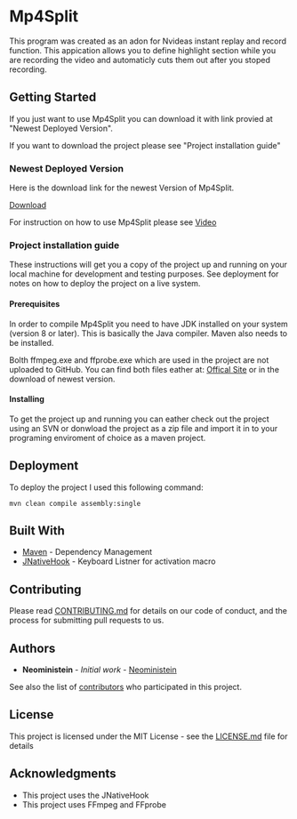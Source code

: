 # Mp4Split

This program was created as an adon for Nvideas instant replay and record function. 
This appication allows you to define highlight section while you are recording the video and automaticly cuts them out after you stoped recording.

## Getting Started

If you just want to use Mp4Split you can download it with link provied at "Newest Deployed Version".

If you want to download the project please see "Project installation guide"

### Newest Deployed Version

Here is the download link for the newest Version of Mp4Split.

[Download](https://drive.google.com/file/d/15OgYNGXUTlzvazoMc8OPjjb61gDEqTV0/view)

For instruction on how to use Mp4Split please see [Video]()

### Project installation guide

These instructions will get you a copy of the project up and running on your local machine for development and testing purposes. See deployment for notes on how to deploy the project on a live system.

#### Prerequisites

In order to compile Mp4Split you need to have JDK installed on your system (version 8 or later). This is basically the Java compiler.
Maven also needs to be installed.

Bolth ffmpeg.exe and ffprobe.exe which are used in the project are not uploaded to GitHub. You can find both files eather at:  [Offical Site](https://www.ffmpeg.org/download.html) or in the download of newest version.

#### Installing

To get the project up and running you can eather check out the project using an SVN or donwload the project as a zip file and import it in to your programing enviroment of choice as a maven project. 

## Deployment

To deploy the project I used this following command: 

```
mvn clean compile assembly:single
```

## Built With

* [Maven](https://maven.apache.org/) - Dependency Management
* [JNativeHook](https://github.com/kwhat/jnativehook) - Keyboard Listner for activation macro

## Contributing

Please read [CONTRIBUTING.md](https://gist.github.com/PurpleBooth/b24679402957c63ec426) for details on our code of conduct, and the process for submitting pull requests to us.

## Authors

* **Neoministein** - *Initial work* - [Neoministein](https://www.youtube.com/channel/UCtfBiBXVXqTotONMq6VSMbg)

See also the list of [contributors](https://github.com/your/project/contributors) who participated in this project.

## License

This project is licensed under the MIT License - see the [LICENSE.md](LICENSE.md) file for details

## Acknowledgments

* This project uses the JNativeHook
* This project uses FFmpeg and FFprobe
